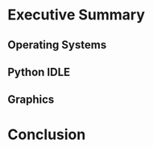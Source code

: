 # **Executive Summary**


## **Operating Systems**


## **Python IDLE**


## **Graphics**


# **Conclusion**

